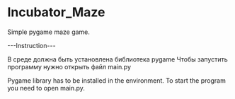 # Incubator_Maze
Simple pygame maze game.

---Instruction---

В среде должна быть установлена библиотека pygame
Чтобы запустить программу нужно открыть файл main.py

Pygame library has to be installed in the environment.
To start the program you need to open main.py.

